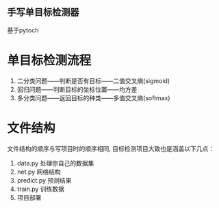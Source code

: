 手写单目标检测器
--
基于pytoch

# 单目标检测流程
1. 二分类问题——判断是否有目标——二值交叉熵(sigmoid)
2. 回归问题——判断目标的坐标位置——均方差
3. 多分类问题——返回目标的种类——多值交叉熵(softmax) 
 
# 文件结构
文件结构的顺序与写项目时的顺序相同, 目标检测项目大致也是涵盖以下几点：
1. data.py 处理你自己的数据集
2. net.py 网络结构
3. predict.py 预测结果
4. train.py 训练数据
5. 项目部署

